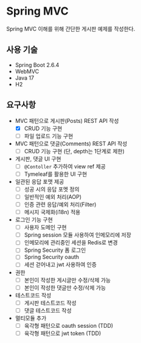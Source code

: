# Spring MVC
Spring MVC 이해를 위해 간단한 게시판 예제를 작성한다.

## 사용 기술
- Spring Boot 2.6.4
- WebMVC
- Java 17
- H2

## 요구사항
- MVC 패턴으로 게시판(Posts) REST API 작성
  - [x] CRUD 기능 구현
  - [ ] 파일 업로드 기능 구현
- MVC 패턴으로 댓글(Comments) REST API 작성
  - [ ] CRUD 기능 구현 (단, depth는 1단계로 제한)
- 게시판, 댓글 UI 구현
  - [ ] `@Contoller` 추가하여 view ref 제공
  - [ ] Tymeleaf를 활용한 UI 구현
- 일관된 응답 포맷 제공
  - [ ] 성공 시의 응답 포멧 정의 
  - [ ] 일반적인 예외 처리(AOP)
  - [ ] 인증 관련 응답/예외 처리(Filter)
  - [ ] 메시지 국제화(i18n) 적용
- 로그인 기능 구현
  - [ ] 사용자 도메인 구현
  - [ ] Spring session 모듈 사용하여 인메모리에 저장
  - [ ] 인메모리에 관리중인 세션을 Redis로 변경
  - [ ] Spring Security 폼 로그인
  - [ ] Spring Security oauth
  - [ ] 세션 걷어내고 jwt 사용하여 인증
- 권한
  - [ ] 본인이 작성한 게시글만 수정/삭제 가능
  - [ ] 본인이 작성한 댓글만 수정/삭제 가능
- 테스트코드 작성
  - [ ] 게시판 테스트코드 작성
  - [ ] 댓글 테스트코드 작성
- 멀티모듈 추가
  - [ ] 육각형 패턴으로 oauth session (TDD)
  - [ ] 육각형 패턴으로 jwt token (TDD)